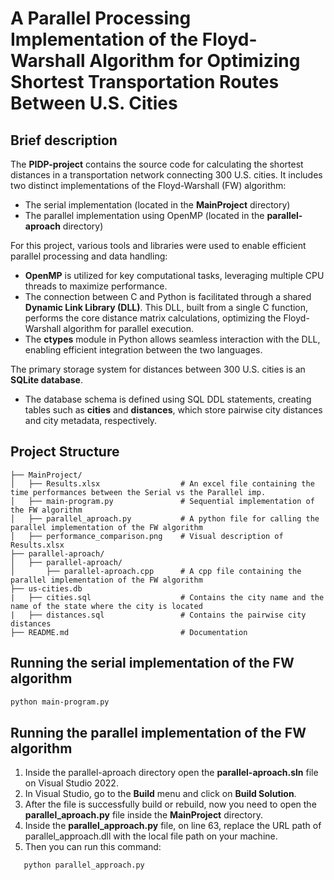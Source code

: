 # A Parallel Processing Implementation of the Floyd-Warshall Algorithm for Optimizing Shortest Transportation Routes Between U.S. Cities

## Brief description
The **PIDP-project** contains the source code for calculating the shortest distances in a transportation network connecting 300 U.S. cities.
It includes two distinct implementations of the Floyd-Warshall (FW) algorithm:
- The serial implementation (located in the **MainProject** directory)
- The parallel implementation using OpenMP (located in the **parallel-aproach** directory)

For this project, various tools and libraries were used to enable efficient parallel processing and data handling:
- **OpenMP** is utilized for key computational tasks, leveraging multiple CPU threads to maximize performance.
- The connection between C and Python is facilitated through a shared **Dynamic Link Library (DLL)**. This DLL, built from a single C function, performs the core distance matrix calculations, optimizing the Floyd-Warshall algorithm for parallel execution.
- The **ctypes** module in Python allows seamless interaction with the DLL, enabling efficient integration between the two languages.

The primary storage system for distances between 300 U.S. cities is an **SQLite database**.
- The database schema is defined using SQL DDL statements, creating tables such as **cities** and **distances**, which store pairwise city distances and city metadata, respectively.

## Project Structure
```
├── MainProject/                      
│   ├── Results.xlsx                  # An excel file containing the time performances between the Serial vs the Parallel imp.
│   ├── main-program.py               # Sequential implementation of the FW algorithm
│   ├── parallel_aproach.py           # A python file for calling the parallel implementation of the FW algorithm
│   ├── performance_comparison.png    # Visual description of Results.xlsx
├── parallel-aproach/
│   ├── parallel-aproach/
│       ├── parallel-aproach.cpp      # A cpp file containing the parallel implementation of the FW algorithm   
├── us-cities.db
|   ├── cities.sql                    # Contains the city name and the name of the state where the city is located
|   ├── distances.sql                 # Contains the pairwise city distances
├── README.md                         # Documentation
```

## Running the serial implementation of the FW algorithm
```sh
python main-program.py
```

## Running the parallel implementation of the FW algorithm

1. Inside the parallel-aproach directory open the **parallel-aproach.sln** file on Visual Studio 2022.
2. In Visual Studio, go to the **Build** menu and click on **Build Solution**.
3. After the file is successfully build or rebuild, now you need to open the **parallel_aproach.py** file inside the **MainProject** directory.
4. Inside the **parallel_approach.py** file, on line 63, replace the URL path of parallel_approach.dll with the local file path on your machine.
5. Then you can run this command:
```sh
   python parallel_approach.py
```
